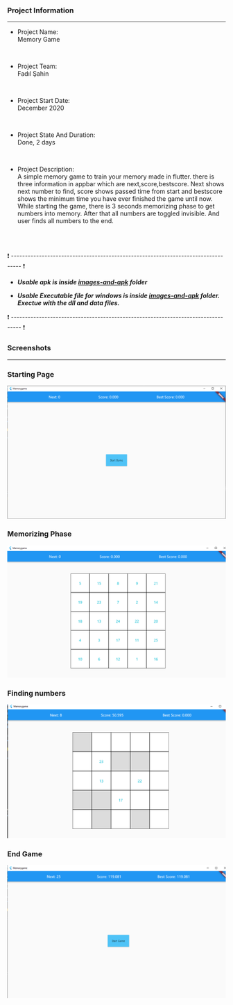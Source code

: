 ### Project Information
--- 
* Project Name: <br/>
Memory Game
<br>

* Project Team: <br/>
Fadıl Şahin
<br>

* Project Start Date: <br/>
December 2020
<br>

* Project State And Duration: <br/>
Done, 2 days
<br>

* Project Description: <br/>
A simple memory game to train your memory made in flutter. there is three information in appbar which are next,score,bestscore. Next shows next number to find, score shows passed time from start and bestscore shows the minimum time you have ever finished the game until now. While starting the game, there is 3 seconds memorizing phase to get numbers into memory. After that all numbers are toggled invisible. And user finds all numbers to the end.
<br/>
<br/>

:exclamation: --------------------------------------------------------------------------------- :exclamation:

- ***Usable apk is inside [images-and-apk](images-and-apk/Memorygame.apk) folder***

- ***Usable Executable file for windows is inside [images-and-apk](images-and-apk/Memorygame.exe) folder. Exectue with the dll and data files.***

:exclamation: --------------------------------------------------------------------------------- :exclamation:

### Screenshots
---

### Starting Page 
![Start](images-and-apk/1.PNG)

### Memorizing Phase

![Memorize](images-and-apk/2.PNG)

### Finding numbers

![Find](images-and-apk/3.PNG)

### End Game

![End](images-and-apk/4.PNG)



